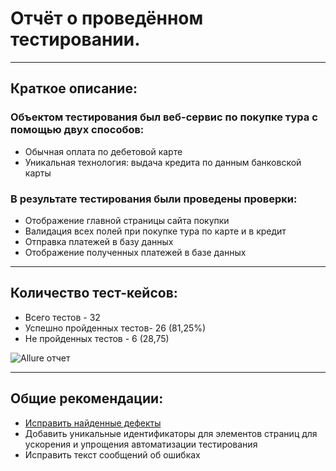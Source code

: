 # Отчёт о проведённом тестировании. 
___
## Краткое описание:
### Объектом тестирования был веб-сервис по покупке тура с помощью двух способов:
+ Обычная оплата по дебетовой карте
+ Уникальная технология: выдача кредита по данным банковской карты
### В результате тестирования были проведены проверки:
+ Отображение главной страницы сайта покупки
+ Валидация всех полей при покупке тура по карте и в кредит
+ Отправка платежей в базу данных
+ Отображение полученных платежей в базе данных
___
## Количество тест-кейсов:
+ Всего тестов - 32
+ Успешно пройденных тестов- 26 (81,25%)
+ Не пройденных тестов - 6 (28,75)

![Allure отчет](../../../САМ/Desktop/ДЗ/Диплом/Allure.png)
___
## Общие рекомендации:
+ [Исправить найденные дефекты](https://github.com/Sidenov/WebTour/issues)
+ Добавить уникальные идентификаторы для элементов страниц для ускорения и упрощения автоматизации тестирования
+ Исправить текст сообщений об ошибках